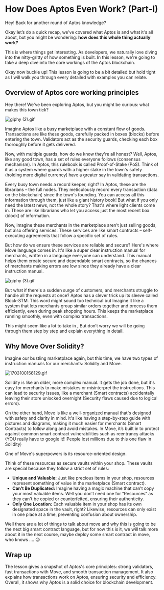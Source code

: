 # How Does Aptos Even Work? (Part-I) 

Hey! Back for another round of Aptos knowledge?

Okay let’s do a quick recap, we've covered what Aptos is and what it's all about, but you might be wondering: **how does this whole thing actually work?**

This is where things get interesting. As developers, we naturally love diving into the nitty-gritty of how something is built.  ️In this lesson, we're going to take a deep dive into the core workings of the Aptos blockchain.

Okay now buckle up! This lesson is going to be a bit detailed but hold tight as I will walk you through every detailed with examples you can relate.

## Overview of Aptos core working principles

Hey there! We've been exploring Aptos, but you might be curious: what makes this town tick?

![giphy (2).gif](How%20Does%20Aptos%20Even%20Work%20(Part-I)%20(Revamp)%20ab66863cb6b148348365624dc246501d/giphy_(2).gif)

Imagine Aptos like a busy marketplace with a constant flow of goods. Transactions are like these goods, carefully packed in boxes (blocks) before entering the town. Validators act as the security guards, checking each box thoroughly before it gets delivered.

Now, with multiple guards, how do we know they're all honest? Well, Aptos, like any good town, has a set of rules everyone follows (consensus mechanism). In Aptos, this rulebook is called Proof-of-Stake (PoS). Think of it as a system where guards with a higher stake in the town's safety (holding more digital currency) have a greater say in validating transactions.

Every busy town needs a record keeper, right? In Aptos, these are the librarians – the full nodes. They meticulously record every transaction (data on the blockchain) since the town's founding. You can access all this information through them, just like a giant history book! But what if you only need the latest news, not the whole story? That's where light clients come in. These are like librarians who let you access just the most recent box (block) of information.

Now, imagine these merchants in the marketplace aren't just selling goods, but also offering services. These services are like smart contracts – self-executing agreements that follow a specific set of rules.

But how do we ensure these services are reliable and secure? Here's where Move language comes in. It's like a super clear instruction manual for merchants, written in a language everyone can understand. This manual helps them create secure and dependable smart contracts, so the chances of merchants making errors are low since they already have a clear instruction manual.

![giphy (3).gif](How%20Does%20Aptos%20Even%20Work%20(Part-I)%20(Revamp)%20ab66863cb6b148348365624dc246501d/giphy_(3).gif)

But what if there's a sudden surge of customers, and merchants struggle to handle all the requests at once? Aptos has a clever trick up its sleeve called Block-STM. This word might sound too technical but Imagine it like a system that lets merchants group similar orders together and process them efficiently, even during peak shopping hours. This keeps the marketplace running smoothly, even with complex transactions. 

This might seem like a lot to take in , But don’t worry we will be going through them step by step and explain everything in detail. 

## Why Move Over Solidity?

Imagine our bustling marketplace again, but this time, we have two types of instruction manuals for our merchants: Solidity and Move.

![1703100156129.gif](How%20Does%20Aptos%20Even%20Work%20(Part-I)%20(Revamp)%20ab66863cb6b148348365624dc246501d/1703100156129.gif)

Solidity is like an older, more complex manual. It gets the job done, but it's easy for merchants to make mistakes or misinterpret the instructions. This can lead to security issues, like a merchant (Smart contracts) accidentally leaving their store unlocked overnight (Security flaws caused due to logical errors).

On the other hand, Move is like a well-organized manual that's designed with safety and clarity in mind. It's like having a step-by-step guide with pictures and diagrams, making it much easier for merchants (Smart Contracts) to follow along and avoid mistakes. In Move, it’s built in to protect against common smart contract vulnerabilities such as reentrancy attacks (YOU really have to google it!! People lost millions due to this one flaw in Solidity)

One of Move's superpowers is its resource-oriented design.

Think of these resources as secure vaults within your shop. These vaults are special because they follow a strict set of rules:

- **Unique and Valuable:** Just like precious items in your shop, resources represent something of value in the marketplace (Smart contract).
- **Can't Be Duplicated:** Imagine having a magic machine that can't copy your most valuable items. Well you don’t need one for “Resources” as they can't be copied or counterfeited, ensuring their authenticity.
- **Only One Location:** Each valuable item in your shop has its own designated space in the vault, right? Likewise, resources can only exist in one place at a time, preventing confusion about ownership.

Well there are a lot of things to talk about move and why this is going to be the next big smart contract language, but for now this is it, we will talk more about it in the next course, maybe deploy some smart contract in move, who knows …. 😉

## Wrap up

The lesson gives a snapshot of Aptos's core principles: strong validators, fast transactions with Move, and smooth transaction management. It also explains how transactions work on Aptos, ensuring security and efficiency. Overall, it shows why Aptos is a solid choice for blockchain development.